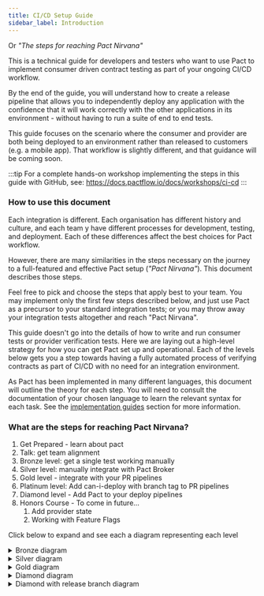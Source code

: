 ```yaml
---
title: CI/CD Setup Guide
sidebar_label: Introduction
---
```


Or _"The steps for reaching Pact Nirvana"_

This is a technical guide for developers and testers who want to use Pact to implement consumer driven contract testing as part of your ongoing CI/CD workflow.

By the end of the guide, you will understand how to create a release pipeline that allows you to independently deploy any application with the confidence that it will work correctly with the other applications in its environment - without having to run a suite of end to end tests.

This guide focuses on the scenario where the consumer and provider are both being deployed to an environment rather than released to customers (e.g. a mobile app). That workflow is slightly different, and that guidance will be coming soon.

:::tip
For a complete hands-on workshop implementing the steps in this guide with GitHub, see: https://docs.pactflow.io/docs/workshops/ci-cd
:::

### How to use this document

Each integration is different. Each organisation has different history and culture, and each team   y have different processes for development, testing, and deployment. Each of these differences affect the best choices for Pact workflow.

However, there are many similarities in the steps necessary on the journey to a full-featured and effective Pact setup \(_"Pact Nirvana"_\). This document describes those steps.

Feel free to pick and choose the steps that apply best to your team. You may implement only the first few steps described below, and just use Pact as a precursor to your standard integration tests; or you may throw away your integration tests altogether and reach "Pact Nirvana".

This guide doesn't go into the details of how to write and run consumer tests or provider verification tests. Here we are laying out a high-level strategy for how you can get Pact set up and operational.  Each of the levels below gets you a step towards having a fully automated process of verifying contracts as part of CI/CD with no need for an integration environment.

As Pact has been implemented in many different languages, this document will outline the theory for each step. You will need to consult the documentation of your chosen language to learn the relevant syntax for each task. See the [implementation guides](/implementation_guides/cli) section for more information.

### What are the steps for reaching Pact Nirvana?

1. Get Prepared - learn about pact
2. Talk: get team alignment
3. Bronze level: get a single test working manually
4. Silver level: manually integrate with Pact Broker
5. Gold level - integrate with your PR pipelines
6. Platinum level: Add can-i-deploy with branch tag to PR pipelines
7. Diamond level - Add Pact to your deploy pipelines
8. Honors Course - To come in future...
   1. Add provider state
   4. Working with Feature Flags

Click below to expand and see each a diagram representing each level


<details >
  <summary>Bronze diagram</summary>

```mermaid
graph LR;
    consumer-test(["Consumer Test"])
    pact-file(("Pact File"))
    provider-veri-by-url(["Provider Verification by Local File"])
    consumer-test-- write -->pact-file-- read -->provider-veri-by-url
```
</details>
<details >
  <summary>Silver diagram</summary>

```mermaid
graph LR;
    consumer-test(["Consumer Test"])
    pact-broker[["Pact Broker"]]
    provider-veri-by-url(["Provider Verification by URL"])
    consumer-test-- publish -->pact-broker-- retrieve pact by url -->provider-veri-by-url
```
</details>
<details >
  <summary>Gold diagram</summary>

```mermaid
sequenceDiagram
    Consumer->>Broker: publish pact with branch [feat 123]
    Note left of Consumer: PR validation pipeline

    Consumer->>Broker: publish pact with branch [main]
    Note left of Consumer: Commit/main pipeline
    Note right of Provider: PR validation pipeline
    Provider-)Broker: verify against consumer's main branch and deployed versions
    Provider-)Broker: publish results, including provider version + branch
```
</details>
<details >
  <summary>Diamond diagram</summary>


```mermaid
sequenceDiagram
    Note left of Consumer: PR validation pipeline
    Consumer->>Broker: publish pact with branch [feat abc]
    alt: pact has changed, verification does not exist
      Broker->>Verifier: {webhook} run verification for pact version 123 [feat abc]
      Consumer-->Broker: can-i-deploy --to-environment dev
      Consumer->>Consumer: wait for results...
      Verifier->>Verifier: pull provider from main branch
      Verifier->>Broker: get pact version 123
      Verifier->>Verifier: verify against pact

      alt: verification passed
        Broker->>Consumer: Yes
      else: verification failed
        Broker->>Consumer: NO
      end
    else: no change to pact, verification exists
      # TODO: how do we do the can-i-merge check now with branches?
      #       need https://github.com/pact-foundation/pact_broker-client/issues/138
      Consumer-->Broker: can-i-deploy --to-environment dev
      alt: verification passed
        Broker->>Consumer: Yes
      else: verification failed
        Broker->>Consumer: NO
      end
    end
```
</details>

<details >
  <summary>Diamond with release branch diagram</summary>

```mermaid
sequenceDiagram
    Note left of Provider: PR validation pipeline
    Provider->>Broker: verify pacts with [mainBranch] and [deployedOrReleased] selectors
    Provider->>Broker: publish results, tag with provider branch [feat abc]
    Provider->>Broker: can-i-deploy --to-environment [staging]
    Note left of Provider: Main branch commit pipeline
    Provider->>Broker: verify pacts with [mainBranch] and [deployedOrReleased] selectors
    Provider->>Broker: publish results, tag with provider branch [main]
    Provider->>Broker: can-i-deploy --to-environment [staging]
    Provider->>Provider: deploy to [staging]
    Provider->>Broker: pact-broker record-deployment --environment [staging]
    Note left of Provider: Release branch pipeline
    Provider->>Broker: can-i-deploy --to-environment [preprod]
    Provider->>Broker: can-i-deploy --to-environment [prod]
    Provider->>Provider: cut release branch
    Provider->>Provider: deploy to [preprod]
    Provider->>Provider: run [preprod] tests
    Provider->>Broker: can-i-deploy --to-environment [prod]
    Provider->>Provider: deploy to [prod]
    Provider->>Broker: pact-broker record-deployment --environment [prod]
```
</details>
